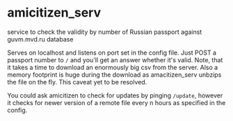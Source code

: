 # amicitizen_serv
service to check the validity by number of Russian passport against guvm.mvd.ru database

Serves on localhost and listens on port set in the config file. Just POST a passport number to `/` and you'll get an answer whether it's valid.
Note, that it takes a time to download an enormously big csv from the server. Also a memory footprint is huge during the download as amacitizen_serv unbzips the file on the fly. This caveat yet to be resolved. 

You could ask amicitizen to check for updates by pinging `/update`, however it checks for newer version of a remote file every n hours as specified in the config. 
